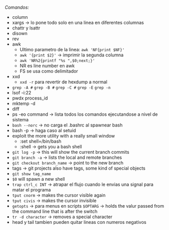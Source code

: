 *Comandos:*
- column
- xargs -> lo pone todo solo en una linea en diferentes columnas
- chattr y lsattr 
- disown
- rev
- awk
	- Ultimo parametro de la linea: `awk 'NF{print $NF}'`
	- `awk '{print $2}'` -> imprimir la segunda columna
	- `awk 'NR%2{printf "%s ",$0;next;}'`
	- NR es line number en awk
	- FS se usa como delimitador
- xxd
	- `xxd -r` para revertir de hexdump a normal 
- `grep -A #` `grep -B #` `grep -C #` `grep -E` `grep -n`
- lsof -i:22
- pwdx process_id
- mktemp -d
- diff
- ps -eo command -> lista todos los comandos ejecutandose a nivel de sistema
- `bash --norc` -> no carga el .bashrc al spawnear bash
- bash -p -> haga caso al setuid
- exploit the more utility with a really small window
	- :set shell=/bin/bash
	- :shell -> gets you a bash shell
- `git log -p` -> this will show the current branch commits
- `git branch -a` -> lists the local and remote branches
- `git checkout branch_name` -> point to the new branch
- tags -> git projects also have tags, some kind of special objects
- `git show tag_name`
- `$0` will spawn a new shell 
- `trap ctrl_c INT` -> atrapar el flujo cuando le envias una signal para matar el programa
- `tput cnorm` -> makes the cursor visible again
- `tput civis` -> makes the cursor invisible
- `getopts` -> para menus en scripts
	`$OPTARG` -> holds the valur passed from the command line that is after the switch
- `tr -d character` -> removes a special character
- head y tail tambien pueden quitar lineas con numeros negativos